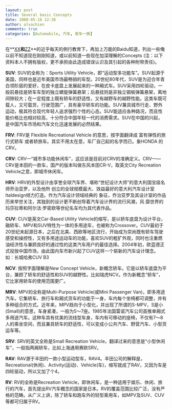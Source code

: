 ```yaml
---
layout: post
title: Several basic Concepts
date: 2008-05-16 12:38
author: alvachien
comments: true
categories: [Automobile, 汽车, 爱车一族]
---
```


在**<a href="http://infinitudecn.spaces.live.com/" target="_blank">XX</a>**和**<a href="http://cnzhangzhen.spaces.live.com/" target="_blank">ZZ</a>**的近乎每天的例行教育下，再加上万能的Baidu知道，列出一些俺以前不知道现在刚刚知道，或以前知道一些现在加深理解的Concepts (注：以下资料本人不拥有版权，更不承担由此造成错误认识及其引起的各种附带责任)。

**SUV**: SUV的全称为：Sports Utility Vehicle，即“运动型多功能车”。SUV起源于美国，同样也是近年美国市场最畅销的车型。20世纪80年代，SUV是为迎合年青白领阶层的爱好，在皮卡底盘上发展起来的一种厢式车。SUV采用四轮驱动，一般前悬挂是轿车车型的独立螺旋弹簧悬架；后悬挂则是非独立钢板弹簧悬架，离地间隙较大；在一定程度上既有轿车的舒适性，又有越野车的越野性能。这类车既可载人，又可载货，行驶范围广，具有豪华轿车的功能。SUV兼具城市行走、野外运动，极其符合现代年轻人追求强烈个性的心态。SUV能适应各种路况，而且性能价格比也相对较高，十分符合中国年轻一代的消费需求。SUV在中国的兴起，是中国汽车市场和汽车文化迅速发展的必然结果。

**FRV**: FRV是 Flexible Recreational Vehicle 的意思，按字面翻译成 富有弹性的旅行式轿车 或者轿旅车。其实不用太在意，车厂自己起的名字而已。象HONDA 的CRV。

**CRV**: CRV—“城市多功能休闲车”，这应该是目前对CRV的准确定义。CRV——CRV是本田的一款车，国产的版本叫做东风本田CR-V，取英文City Recreation Vehicle之意，即城市休闲车。

**HRV**: HRV的外型设计由享誉全球汽车界、堪称“世纪设计大师”的意大利国宝级名师乔治亚罗，以及他所 创立的全球规模最大、效益最好的意大利汽车设计室Italdesign倾力打造。作为汽车设计领域经典的 象征，乔治亚罗及其设计室的作品历来举世关注，其独到的设计更不断创导着汽车设计界的流行风潮，风 靡世界的玛莎拉蒂和阿尔法·罗密欧等世纪名车均为其代表作品。

**CUV**: CUV是英文Car-Based Utility Vehicle的缩写，是以轿车底盘为设计平台，融轿车、MPV和SUV特性为一体的多用途车，也被称为Crossover。CUV最初于20世纪末起源日本，之后在北美、西欧等地区流行，开始成为崇尚既有轿车驾驶感受和操控性，又有多用途运动车的功能，喜欢SUV的粗犷外观，同时也注重燃油经济性与兼顾良好的通过性的这类汽车用户的最佳选择。2004年初，欧蓝德正式投放中国市场，由此国内车市新兴起了CUV这样一个崭新的汽车设计理念。如：长城哈弗CUV B3

**NCV**: 按照字面理解是New Concept Vehicle，新概念轿车。它是以轿车底盘为平台，兼顾了轿车的舒适性和SUV的越野性。比如瑞虎NCV。作为新概念“轿车”，它比家用轿车的使用范围更广。

**MRV**: MPV的全称是Multi-Purpose Vehicle(或Mini Passenger Van)，即多用途汽车。它集轿车、旅行车和厢式货车的功能于一身，车内每个坐椅都可调整，并有多种组合的方式。近年来，MPV趋向于小型化，并出现了所谓的S-MPV，S是小(Small)的意思，车身紧凑，一般为5～7座。1985年法国雷诺汽车公司首推单厢式多用途汽车。这种车具有优美的流线型车身，车内有可移动的座椅，不仅有7～8人的乘坐空间，而且兼具轿车的舒适性，可以变成小公共汽车、野营汽车、小型货运车等。

**SRV**: SRV的英文全称是Small Recreation Vehicle，翻译过来的意思是“小型休闲车”，一般指两厢轿车，比如上海通用赛欧SRV。

**RAV**: RAV源于丰田的一款小型运动型车，RAV4。丰田公司的解释是，Recreational(休闲)、Activity(运动)、Vehicle(车)，缩写就成了RAV，又因为车是四轮驱动，所以又加了个4。

**RV**: RV的全称是Recreation Vehicle，即休闲车，是一种适用于娱乐、休闲、旅行的汽车，首先提出RV汽车概念的国家是日本。RV的覆盖范围比较广泛，没有严格的范畴。从广义上讲，除了轿车和跑车外的轻型乘用车，如MPV及SUV、CUV等都可归属于RV。
